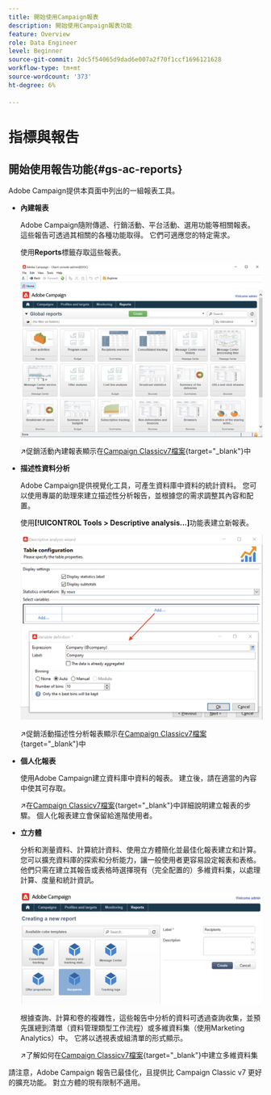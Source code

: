 ```yaml
---
title: 開始使用Campaign報表
description: 開始使用Campaign報表功能
feature: Overview
role: Data Engineer
level: Beginner
source-git-commit: 2dc5f54065d9dad6e007a2f70f1ccf1696121628
workflow-type: tm+mt
source-wordcount: '373'
ht-degree: 6%

---
```


# 指標與報吿

## 開始使用報告功能{#gs-ac-reports}

Adobe Campaign提供本頁面中列出的一組報表工具。

* **內建報表**

   Adobe Campaign隨附傳遞、行銷活動、平台活動、選用功能等相關報表。 這些報告可透過其相關的各種功能取得。 它們可適應您的特定需求。

   使用&#x200B;**Reports**&#x200B;標籤存取這些報表。

   ![](assets/built-in-reports.png)

   ↗️促銷活動內建報表顯示在[Campaign Classicv7檔案](https://experienceleague.adobe.com/docs/campaign-classic/using/reporting/accessing-built-in-reports/about-campaign-built-in-reports.html){target=&quot;_blank&quot;}中

* **描述性資料分析**

   Adobe Campaign提供視覺化工具，可產生資料庫中資料的統計資料。 您可以使用專屬的助理來建立描述性分析報告，並根據您的需求調整其內容和配置。

   使用&#x200B;**[!UICONTROL Tools > Descriptive analysis...]**&#x200B;功能表建立新報表。

   ![](assets/desc-analysis-report.png)

   ↗️促銷活動描述性分析報表顯示在[Campaign Classicv7檔案](https://experienceleague.adobe.com/docs/campaign-classic/using/reporting/analyzing-populations/about-descriptive-analysis.html){target=&quot;_blank&quot;}中

* **個人化報表**

   使用Adobe Campaign建立資料庫中資料的報表。 建立後，請在適當的內容中使其可存取。

   ↗️在[Campaign Classicv7檔案](https://experienceleague.adobe.com/docs/campaign-classic/using/reporting/creating-new-reports/about-reports-creation-in-campaign.html){target=&quot;_blank&quot;}中詳細說明建立報表的步驟。 個人化報表建立會保留給進階使用者。

* **立方體**

   分析和測量資料、計算統計資料、使用立方體簡化並最佳化報表建立和計算。  您可以擴充資料庫的探索和分析能力，讓一般使用者更容易設定報表和表格。 他們只需在建立其報告或表格時選擇現有（完全配置的）多維資料集，以處理計算、度量和統計資訊。

   ![](assets/create-a-report.png)

   根據查詢、計算和卷的複雜性，這些報告中分析的資料可透過查詢收集，並預先匯總到清單（資料管理類型工作流程）或多維資料集（使用Marketing Analytics）中。 它將以透視表或組清單的形式顯示。

   ↗️了解如何在[Campaign Classicv7檔案](https://experienceleague.adobe.com/docs/campaign-classic/using/reporting/designing-reports-with-cubes/about-cubes.html){target=&quot;_blank&quot;}中建立多維資料集


請注意，Adobe Campaign 報告已最佳化，且提供比 Campaign Classic v7 更好的擴充功能。 對立方體的現有限制不適用。

